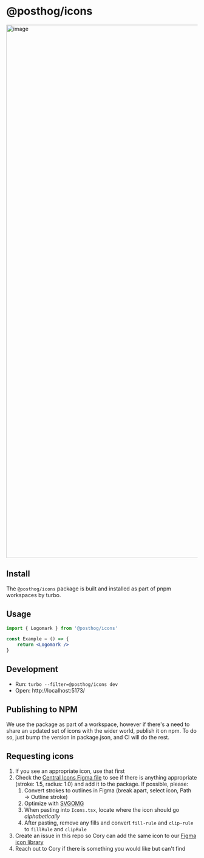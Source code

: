 # @posthog/icons

<img width="1403" alt="image" src="https://github.com/user-attachments/assets/54131c59-4294-4078-9ff0-751bae88deb0" />

## Install

The `@posthog/icons` package is built and installed as part of pnpm workspaces by turbo.

## Usage

```jsx
import { Logomark } from '@posthog/icons'

const Example = () => {
    return <Logomark />
}
```

## Development

- Run: `turbo --filter=@posthog/icons dev`
- Open: http://localhost:5173/

## Publishing to NPM

We use the package as part of a workspace, however if there's a need to share an updated set of icons with the wider world, publish it on npm. To do so, just bump the version in package.json, and CI will do the rest.

## Requesting icons

1. If you see an appropriate icon, use that first
1. Check the [Central Icons Figma file](https://www.figma.com/file/5vlhJx4BrYePkBaq1bZ0Ci/central-icon-system-v1.15---latest?type=design&node-id=7-118&mode=design&t=0A5eHFpLAHbhTLLv-0) to see if there is anything appropriate (stroke: 1.5, radius: 1.0) and add it to the package. If possible, please:
    1. Convert strokes to outlines in Figma (break apart, select icon, Path → Outline stroke)
    1. Optimize with [SVGOMG](https://jakearchibald.github.io/svgomg/)
    1. When pasting into `Icons.tsx`, locate where the icon should go _alphabetically_
    1. After pasting, remove any fills and convert `fill-rule` and `clip-rule` to `fillRule` and `clipRule`
1. Create an issue in this repo so Cory can add the same icon to our [Figma icon library](https://www.figma.com/file/fIXZa0PCGX1oBwQm0sOT7s/Icons?type=design&node-id=0%3A1&mode=design&t=I6lG9OdvUp3ZRt9I-1)
1. Reach out to Cory if there is something you would like but can't find
